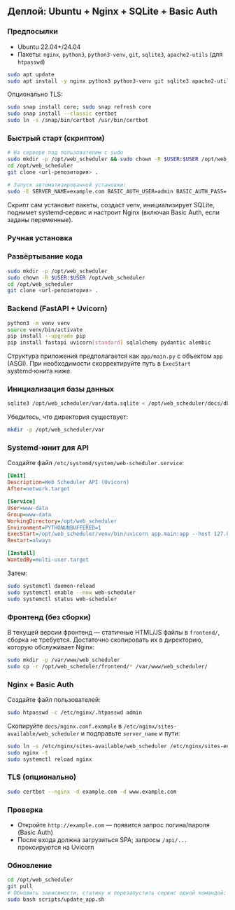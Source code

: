 ## Деплой: Ubuntu + Nginx + SQLite + Basic Auth

### Предпосылки

- Ubuntu 22.04+/24.04
- Пакеты: `nginx`, `python3`, `python3-venv`, `git`, `sqlite3`, `apache2-utils` (для `htpasswd`)

```bash
sudo apt update
sudo apt install -y nginx python3 python3-venv git sqlite3 apache2-utils
```

Опционально TLS:

```bash
sudo snap install core; sudo snap refresh core
sudo snap install --classic certbot
sudo ln -s /snap/bin/certbot /usr/bin/certbot
```

### Быстрый старт (скриптом)

```bash
# На сервере под пользователем с sudo
sudo mkdir -p /opt/web_scheduler && sudo chown -R $USER:$USER /opt/web_scheduler
cd /opt/web_scheduler
git clone <url-репозитория> .

# Запуск автоматизированной установки:
sudo -E SERVER_NAME=example.com BASIC_AUTH_USER=admin BASIC_AUTH_PASS='strongpass' bash scripts/setup_server.sh
```

Скрипт сам установит пакеты, создаст venv, инициализирует SQLite, поднимет systemd‑сервис и настроит Nginx (включая Basic Auth, если заданы переменные).

### Ручная установка

### Развёртывание кода

```bash
sudo mkdir -p /opt/web_scheduler
sudo chown -R $USER:$USER /opt/web_scheduler
cd /opt/web_scheduler
git clone <url-репозитория> .
```

### Backend (FastAPI + Uvicorn)

```bash
python3 -m venv venv
source venv/bin/activate
pip install --upgrade pip
pip install fastapi uvicorn[standard] sqlalchemy pydantic alembic
```

Структура приложения предполагается как `app/main.py` с объектом `app` (ASGI). При необходимости скорректируйте путь в `ExecStart` systemd‑юнита ниже.

### Инициализация базы данных

```bash
sqlite3 /opt/web_scheduler/var/data.sqlite < /opt/web_scheduler/docs/db-schema.sql
```

Убедитесь, что директория существует:

```bash
mkdir -p /opt/web_scheduler/var
```

### Systemd‑юнит для API

Создайте файл `/etc/systemd/system/web-scheduler.service`:

```ini
[Unit]
Description=Web Scheduler API (Uvicorn)
After=network.target

[Service]
User=www-data
Group=www-data
WorkingDirectory=/opt/web_scheduler
Environment=PYTHONUNBUFFERED=1
ExecStart=/opt/web_scheduler/venv/bin/uvicorn app.main:app --host 127.0.0.1 --port 8000
Restart=always

[Install]
WantedBy=multi-user.target
```

Затем:

```bash
sudo systemctl daemon-reload
sudo systemctl enable --now web-scheduler
sudo systemctl status web-scheduler
```

### Фронтенд (без сборки)

В текущей версии фронтенд — статичные HTML/JS файлы в `frontend/`, сборка не требуется. Достаточно скопировать их в директорию, которую обслуживает Nginx:

```bash
sudo mkdir -p /var/www/web_scheduler
sudo cp -r /opt/web_scheduler/frontend/* /var/www/web_scheduler/
```

### Nginx + Basic Auth

Создайте файл пользователей:

```bash
sudo htpasswd -c /etc/nginx/.htpasswd admin
```

Скопируйте `docs/nginx.conf.example` в `/etc/nginx/sites-available/web_scheduler` и подправьте `server_name` и пути:

```bash
sudo ln -s /etc/nginx/sites-available/web_scheduler /etc/nginx/sites-enabled/web_scheduler
sudo nginx -t
sudo systemctl reload nginx
```

### TLS (опционально)

```bash
sudo certbot --nginx -d example.com -d www.example.com
```

### Проверка

- Откройте `http://example.com` — появится запрос логина/пароля (Basic Auth)
- После входа должна загрузиться SPA; запросы `/api/...` проксируются на Uvicorn

### Обновление

```bash
cd /opt/web_scheduler
git pull
# Обновить зависимости, статику и перезапустить сервис одной командой:
sudo bash scripts/update_app.sh
```


